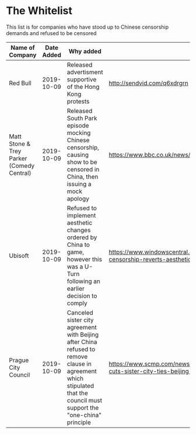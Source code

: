 # The Whitelist

This list is for companies who have stood up to Chinese censorship demands and refused to be censored

| Name of Company | Date Added | Why added | Sources |
| --------------- | ---------- | --------- | ------- |
| Red Bull | 2019-10-09 | Released advertisment supportive of the Hong Kong protests | http://sendvid.com/q6xdrgrn |
| Matt Stone & Trey Parker (Comedy Central) | 2019-10-09 | Released South Park episode mocking Chinese censorship, causing show to be censored in China, then issuing a mock apology | https://www.bbc.co.uk/news/world-asia-china-49968867 |
| Ubisoft | 2019-10-09 | Refused to implement aesthetic changes ordered by China to game, however this was a U-Turn following an earlier decision to comply | https://www.windowscentral.com/rainbow-six-siege-drops-china-censorship-reverts-aesthetic-changes |
| Prague City Council | 2019-10-09 | Canceled sister city agreement with Beijing after China refused to remove clause in agreement which stipulated that the council must support the "one-china" principle | https://www.scmp.com/news/china/diplomacy/article/3032045/prague-cuts-sister-city-ties-beijing-amid-tangible-anger-over |
